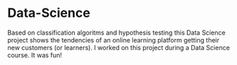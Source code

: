 # Data-Science
Based on classification algoritms and hypothesis testing this Data Science project shows the tendencies of an online learning platform getting their new customers (or learners).
I worked on this project during a Data Science course. It was fun!
